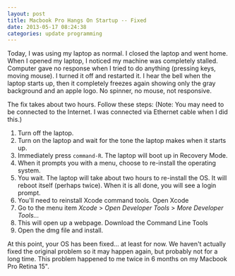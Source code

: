 ```yaml
---
layout: post
title: Macbook Pro Hangs On Startup -- Fixed
date: 2013-05-17 08:24:38
categories: update programming
---
```

Today, I was using my laptop as normal.  I closed the laptop and went home.
When I opened my laptop, I noticed my machine was completely stalled.  Computer
gave no response when I tried to do anything (pressing keys, moving mouse).  I
turned it off and restarted it.  I hear the bell when the laptop starts up,
then it completely freezes again showing only the gray background and an apple
logo.  No spinner, no mouse, not responsive.

The fix takes about two hours.  Follow these steps: (Note: You may need to be
connected to the Internet.  I was connected via Ethernet cable when I did this.)

1. Turn off the laptop.
2. Turn on the laptop and wait for the tone the laptop makes when it starts up.
3. Immediately press `command-R`. The laptop will boot up in Recovery Mode.
4. When it prompts you with a menu, choose to re-install the operating system.
5. You wait.  The laptop will take about two hours to re-install the OS.  It
   will reboot itself (perhaps twice).  When it is all done, you will see a
   login prompt.
6. You'll need to reinstall Xcode command tools.  Open Xcode
7. Go to the menu item *Xcode* > *Open Developer Tools* > *More Developer
   Tools...*
8. This will open up a webpage.  Download the Command Line Tools
9. Open the dmg file and install.

At this point, your OS has been fixed... at least for now.  We haven't actually
fixed the original problem so it may happen again, but probably not for a long
time.  This problem happened to me twice in 6 months on my Macbook Pro Retina
15".

